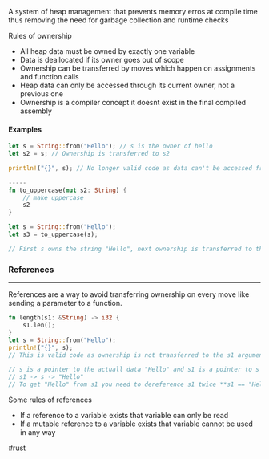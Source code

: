 A system of heap management that prevents memory erros at compile time thus removing the need for garbage collection and runtime checks

Rules of ownership
- All heap data must be owned by exactly one variable
- Data is deallocated if its owner goes out of scope
- Ownership can be transferred by moves which happen on assignments and function calls
- Heap data can only be accessed through its current owner, not a previous one
- Ownership is a compiler concept it doesnt exist in the final compiled assembly

#### Examples
```rust
let s = String::from("Hello"); // s is the owner of hello
let s2 = s; // Ownership is transferred to s2

println!("{}", s); // No longer valid code as data can't be accessed from a previous owner

-----
fn to_uppercase(mut s2: String) {
	// make uppercase
	s2
}

let s = String::from("Hello");
let s3 = to_uppercase(s);

// First s owns the string "Hello", next ownership is transferred to the argument s2, and the data is now mutable but s can no longer access it. After the function is over the ownership is transferred to s3 which is now the final owner. 

```


### References
----
References are a way to avoid transferring ownership on every move like sending a parameter to a function.
```rust
fn length(s1: &String) -> i32 {
	s1.len();
}
let s = String::from("Hello");
println!("{}", s);
// This is valid code as ownership is not transferred to the s1 argument as s1 is a reference to s.

// s is a pointer to the actuall data "Hello" and s1 is a pointer to s
// s1 -> s -> "Hello"
// To get "Hello" from s1 you need to dereference s1 twice **s1 == "Hello"
```

Some rules of references
- If a reference to a variable exists that variable can only be read
- If a mutable reference to a variable exists that variable cannot be used in any way


#rust